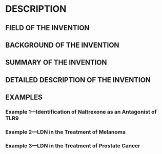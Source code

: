 # DESCRIPTION

## FIELD OF THE INVENTION

## BACKGROUND OF THE INVENTION

## SUMMARY OF THE INVENTION

## DETAILED DESCRIPTION OF THE INVENTION

## EXAMPLES

### Example 1—Identification of Naltrexone as an Antagonist of TLR9

### Example 2—LDN in the Treatment of Melanoma

### Example 3—LDN in the Treatment of Prostate Cancer

